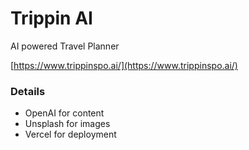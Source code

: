 # Trippin AI

AI powered Travel Planner

[https://www.trippinspo.ai/](https://www.trippinspo.ai/)

### Details
* OpenAI for content
* Unsplash for images
* Vercel for deployment
